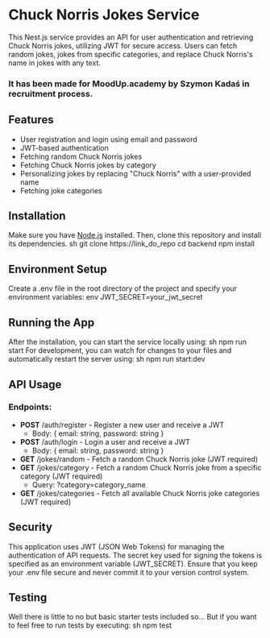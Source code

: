 # Chuck Norris Jokes Service
This Nest.js service provides an API for user authentication and retrieving Chuck Norris jokes, utilizing JWT for secure access. Users can fetch random jokes, jokes from specific categories, and replace Chuck Norris's name in jokes with any text.

### It has been made for MoodUp.academy by Szymon Kadaś in recruitment process.
## Features
- User registration and login using email and password
- JWT-based authentication
- Fetching random Chuck Norris jokes
- Fetching Chuck Norris jokes by category
- Personalizing jokes by replacing "Chuck Norris" with a user-provided name
- Fetching joke categories
## Installation
Make sure you have [Node.js](http://nodejs.org/) installed. Then, clone this repository and install its dependencies.
sh
git clone https://link_do_repo
cd backend
npm install
## Environment Setup
Create a .env file in the root directory of the project and specify your environment variables:
env
JWT_SECRET=your_jwt_secret

## Running the App
After the installation, you can start the service locally using:
sh
npm run start
For development, you can watch for changes to your files and automatically restart the server using:
sh
npm run start:dev
## API Usage
### Endpoints:
- **POST** /auth/register - Register a new user and receive a JWT
    - Body: { email: string, password: string }
- **POST** /auth/login - Login a user and receive a JWT
    - Body: { email: string, password: string }
- **GET** /jokes/random - Fetch a random Chuck Norris joke (JWT required)
- **GET** /jokes/category - Fetch a random Chuck Norris joke from a specific category (JWT required)
    - Query: ?category=category_name
- **GET** /jokes/categories - Fetch all available Chuck Norris joke categories (JWT required)
## Security
This application uses JWT (JSON Web Tokens) for managing the authentication of API requests. The secret key used for signing the tokens is specified as an environment variable (JWT_SECRET).
Ensure that you keep your .env file secure and never commit it to your version control system.
## Testing
Well there is little to no but basic starter tests included so... But if you want to feel free to run tests by 
executing:
sh
npm test
